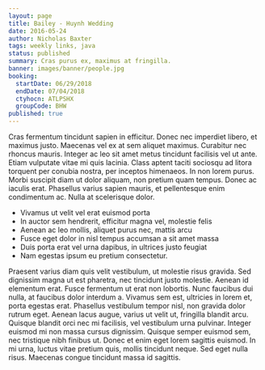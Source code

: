 ```yaml
---
layout: page
title: Bailey - Huynh Wedding
date: 2016-05-24
author: Nicholas Baxter
tags: weekly links, java
status: published
summary: Cras purus ex, maximus at fringilla.
banner: images/banner/people.jpg
booking:
  startDate: 06/29/2018
  endDate: 07/04/2018
  ctyhocn: ATLPSHX
  groupCode: BHW
published: true
---
```

Cras fermentum tincidunt sapien in efficitur. Donec nec imperdiet libero, et maximus justo. Maecenas vel ex at sem aliquet maximus. Curabitur nec rhoncus mauris. Integer ac leo sit amet metus tincidunt facilisis vel ut ante. Etiam vulputate vitae mi quis lacinia. Class aptent taciti sociosqu ad litora torquent per conubia nostra, per inceptos himenaeos. In non lorem purus. Morbi suscipit diam ut dolor aliquam, non pretium quam tempus. Donec ac iaculis erat. Phasellus varius sapien mauris, et pellentesque enim condimentum ac. Nulla at scelerisque dolor.

* Vivamus ut velit vel erat euismod porta
* In auctor sem hendrerit, efficitur magna vel, molestie felis
* Aenean ac leo mollis, aliquet purus nec, mattis arcu
* Fusce eget dolor in nisl tempus accumsan a sit amet massa
* Duis porta erat vel urna dapibus, in ultrices justo feugiat
* Nam egestas ipsum eu pretium consectetur.

Praesent varius diam quis velit vestibulum, ut molestie risus gravida. Sed dignissim magna ut est pharetra, nec tincidunt justo molestie. Aenean id elementum erat. Fusce fermentum ut erat non lobortis. Nunc faucibus dui nulla, at faucibus dolor interdum a. Vivamus sem est, ultricies in lorem et, porta egestas erat. Phasellus vestibulum tempor nisl, non gravida dolor rutrum eget. Aenean lacus augue, varius ut velit ut, fringilla blandit arcu. Quisque blandit orci nec mi facilisis, vel vestibulum urna pulvinar. Integer euismod mi non massa cursus dignissim. Quisque semper euismod sem, nec tristique nibh finibus ut. Donec et enim eget lorem sagittis euismod. In mi urna, luctus vitae pretium quis, mollis tincidunt neque. Sed eget nulla risus. Maecenas congue tincidunt massa id sagittis.
